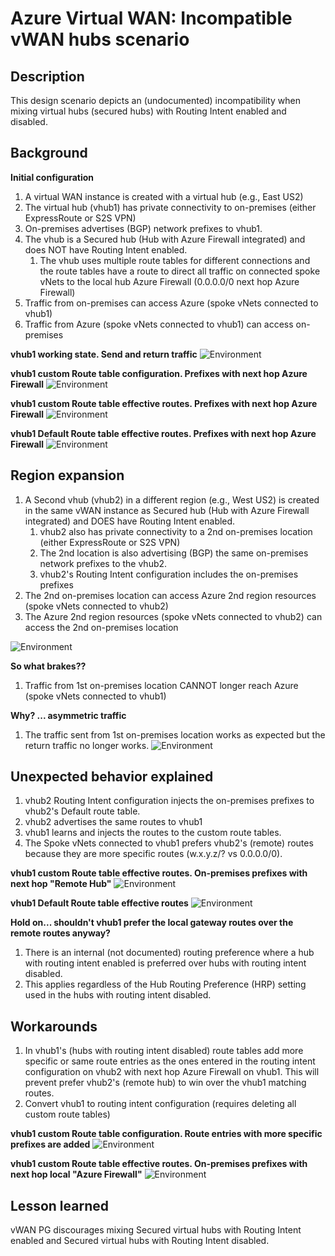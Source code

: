 # Azure Virtual WAN: Incompatible vWAN hubs scenario

## Description

This design scenario depicts an (undocumented) incompatibility when mixing virtual hubs (secured hubs) with Routing Intent enabled and disabled.

## Background  

**Initial configuration**

1. A virtual WAN instance is created with a virtual hub (e.g., East US2)
1. The virtual hub (vhub1) has private connectivity to on-premises (either ExpressRoute or S2S VPN)
1. On-premises advertises (BGP) network prefixes to vhub1.
1. The vhub is a Secured hub (Hub with Azure Firewall integrated) and does NOT have Routing Intent enabled.
    1. The vhub uses multiple route tables for different connections and the route tables have a route to direct all traffic on connected spoke vNets to the local hub Azure Firewall (0.0.0.0/0 next hop Azure Firewall)
1. Traffic from on-premises can access Azure (spoke vNets connected to vhub1)
1. Traffic from Azure (spoke vNets connected to vhub1) can access on-premises

**vhub1 working state. Send and return traffic**
![Environment](./media/single-region-working-1.png)

**vhub1 custom Route table configuration. Prefixes with next hop Azure Firewall**
![Environment](./media/vhub1-crt-1.png)

**vhub1 custom Route table effective routes. Prefixes with next hop Azure Firewall**
![Environment](./media/vhub1-custom-rt-effective-routes-1.png)

**vhub1 Default Route table effective routes. Prefixes with next hop Azure Firewall**
![Environment](./media/vhub1-default-rt-effective-routes-1.png)

## Region expansion

1. A Second vhub (vhub2) in a different region (e.g., West US2) is created in the same vWAN instance as Secured hub (Hub with Azure Firewall integrated) and DOES have Routing Intent enabled.
    1. vhub2 also has private connectivity to a 2nd on-premises location (either ExpressRoute or S2S VPN)  
    1. The 2nd location is also advertising (BGP) the same on-premises network prefixes to the vhub2.
    1. vhub2's Routing Intent configuration includes the on-premises prefixes
1. The 2nd on-premises location can access Azure 2nd region resources (spoke vNets connected to vhub2)
1. The Azure 2nd region resources (spoke vNets connected to vhub2) can access the 2nd on-premises location

![Environment](./media/2nd-region-working-partial-1.png)

**So what brakes??**

1. Traffic from 1st on-premises location CANNOT longer reach Azure (spoke vNets connected to vhub1)

**Why? ... asymmetric traffic**

1. The traffic sent from 1st on-premises location works as expected but the return traffic no longer works.
![Environment](./media/first-region-assymetric.png)

## Unexpected behavior explained

1. vhub2 Routing Intent configuration injects the on-premises prefixes to vhub2's Default route table.
1. vhub2 advertises the same routes to vhub1
1. vhub1 learns and injects the routes to the custom route tables.
1. The Spoke vNets connected to vhub1 prefers vhub2's (remote) routes because they are more specific routes (w.x.y.z/? vs 0.0.0.0/0).

**vhub1 custom Route table effective routes. On-premises prefixes with next hop "Remote Hub"**
![Environment](./media/vhub1-custom-rt-effective-routes-2.png)

**vhub1 Default Route table effective routes**
![Environment](./media/vhub1-default-rt-effective-routes-2.png)

**Hold on... shouldn't vhub1 prefer the local gateway routes over the remote routes anyway?**

1. There is an internal (not documented) routing preference where a hub with routing intent enabled is preferred over hubs with routing intent disabled.
1. This applies regardless of the Hub Routing Preference (HRP) setting used in the hubs with routing intent disabled.

## Workarounds

1. In vhub1's (hubs with routing intent disabled) route tables add more specific or same route entries as the ones entered in the routing intent configuration on vhub2 with next hop Azure Firewall on vhub1. This will prevent prefer vhub2's (remote hub) to win over the vhub1 matching routes.  
1. Convert vhub1 to routing intent configuration (requires deleting  all custom route tables)

**vhub1 custom Route table configuration. Route entries with more specific prefixes are added**
![Environment](./media/vhub1-crt-2.png)

**vhub1 custom Route table effective routes. On-premises prefixes with next hop local "Azure Firewall"**
![Environment](./media/vhub1-custom-rt-effective-routes-3.png)

## Lesson learned

vWAN PG discourages mixing Secured virtual hubs with Routing Intent enabled and Secured virtual hubs with Routing Intent disabled.